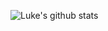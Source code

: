 ![Luke's github stats](https://github-readme-stats.vercel.app/api?username=lukeleppan&count_private=true)
